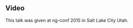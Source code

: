 <!--
{
"name" : "angular-behind-the-scenes",
"version" : "0.1",
"title" : "Angular Behind The Scenes",
"description" : "TBD",
"homepage" : "https://www.youtube.com/embed/MqCSWx9CJMo",
"canonicalSource" : "https://www.youtube.com/embed/MqCSWx9CJMo",
"freshnessDate" : 2015-03-05,
"license" : "All Rights Reserved"
}
-->

<!-- @section -->

## Video

This talk was given at ng-conf 2015 in Salt Lake City Utah.

<!-- @asset, "contentType": "outlearn/video", "provider": "youtube", "url": "https://www.youtube.com/embed/MqCSWx9CJMo" -->
